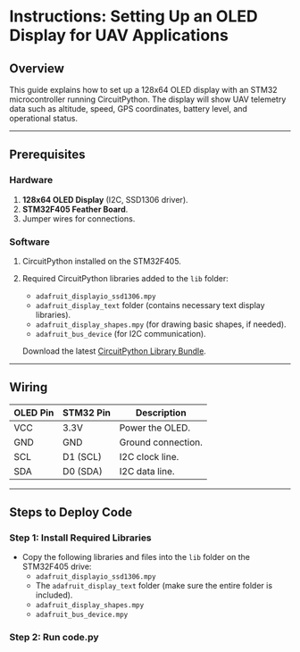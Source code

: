 # Instructions: Setting Up an OLED Display for UAV Applications

## Overview

This guide explains how to set up a 128x64 OLED display with an STM32 microcontroller running CircuitPython. The display will show UAV telemetry data such as altitude, speed, GPS coordinates, battery level, and operational status.

---

## Prerequisites

### Hardware
1. **128x64 OLED Display** (I2C, SSD1306 driver).
2. **STM32F405 Feather Board**.
3. Jumper wires for connections.

### Software
1. CircuitPython installed on the STM32F405.
2. Required CircuitPython libraries added to the `lib` folder:
   - `adafruit_displayio_ssd1306.mpy`
   - `adafruit_display_text` folder (contains necessary text display libraries).
   - `adafruit_display_shapes.mpy` (for drawing basic shapes, if needed).
   - `adafruit_bus_device` (for I2C communication).

   Download the latest [CircuitPython Library Bundle](https://circuitpython.org/libraries).

---

## Wiring

| **OLED Pin** | **STM32 Pin** | **Description**        |
|--------------|---------------|------------------------|
| VCC          | 3.3V          | Power the OLED.        |
| GND          | GND           | Ground connection.     |
| SCL          | D1 (SCL)      | I2C clock line.        |
| SDA          | D0 (SDA)      | I2C data line.         |

---

## Steps to Deploy Code

### Step 1: Install Required Libraries
- Copy the following libraries and files into the `lib` folder on the STM32F405 drive:
  - `adafruit_displayio_ssd1306.mpy`
  - The `adafruit_display_text` folder (make sure the entire folder is included).
  - `adafruit_display_shapes.mpy`
  - `adafruit_bus_device.mpy`

### Step 2: Run code.py
